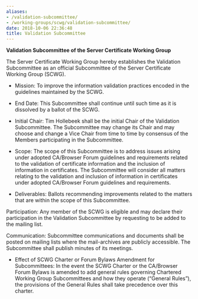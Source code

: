 ```yaml
---
aliases:
- /validation-subcommittee/
- /working-groups/scwg/validation-subcommittee/
date: 2018-10-06 22:36:48
title: Validation Subcommittee
---
```


**Validation Subcommittee of the Server Certificate Working Group**

The Server Certificate Working Group hereby establishes the Validation Subcommittee as an official Subcommittee of the Server Certificate Working Group (SCWG).

- Mission: To improve the information validation practices encoded in the guidelines maintained by the SCWG.

- End Date: This Subcommittee shall continue until such time as it is dissolved by a ballot of the SCWG.

- Initial Chair: Tim Hollebeek shall be the initial Chair of the Validation Subcommittee. The Subcommittee may change its Chair and may choose and change a Vice Chair from time to time by consensus of the Members participating in the Subcommittee.

- Scope: The scope of this Subcommittee is to address issues arising under adopted CA/Browser Forum guidelines and requirements related to the validation of certificate information and the inclusion of information in certificates. The Subcommittee will consider all matters relating to the validation and inclusion of information in certificates under adopted CA/Browser Forum guidelines and requirements.

- Deliverables: Ballots recommending improvements related to the matters that are within the scope of this Subcommittee.

Participation: Any member of the SCWG is eligible and may declare their participation in the Validation Subcommittee by requesting to be added to the mailing list.

Communication: Subcommittee communications and documents shall be posted on mailing lists where the mail-archives are publicly accessible. The Subcommittee shall publish minutes of its meetings.

- Effect of SCWG Charter or Forum Bylaws Amendment for Subcommittees: In the event the SCWG Charter or the CA/Browser Forum Bylaws is amended to add general rules governing Chartered Working Group Subcommittees and how they operate (“General Rules”), the provisions of the General Rules shall take precedence over this charter.